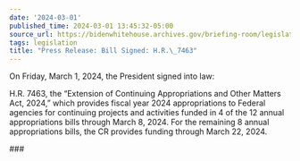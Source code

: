 ```yaml
---
date: '2024-03-01'
published_time: 2024-03-01 13:45:32-05:00
source_url: https://bidenwhitehouse.archives.gov/briefing-room/legislation/2024/03/01/press-release-bill-signed-h-r-7463/
tags: legislation
title: "Press Release: Bill Signed: H.R.\_7463"
---
```

 
On Friday, March 1, 2024, the President signed into law:  
  
  
H.R. 7463, the “Extension of Continuing Appropriations and Other Matters
Act, 2024,” which provides fiscal year 2024 appropriations to Federal
agencies for continuing projects and activities funded in 4 of the 12
annual appropriations bills through March 8, 2024. For the remaining 8
annual appropriations bills, the CR provides funding through March 22,
2024.

\###
